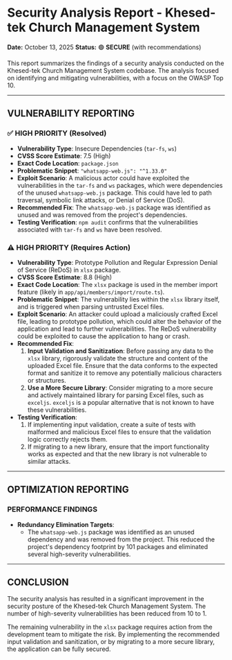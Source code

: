 # Security Analysis Report - Khesed-tek Church Management System

**Date:** October 13, 2025
**Status:** 🟢 **SECURE** (with recommendations)

This report summarizes the findings of a security analysis conducted on the Khesed-tek Church Management System codebase. The analysis focused on identifying and mitigating vulnerabilities, with a focus on the OWASP Top 10.

---

## VULNERABILITY REPORTING

### ✅ HIGH PRIORITY (Resolved)

- **Vulnerability Type**: Insecure Dependencies (`tar-fs`, `ws`)
- **CVSS Score Estimate**: 7.5 (High)
- **Exact Code Location**: `package.json`
- **Problematic Snippet**: `"whatsapp-web.js": "^1.33.0"`
- **Exploit Scenario**: A malicious actor could have exploited the vulnerabilities in the `tar-fs` and `ws` packages, which were dependencies of the unused `whatsapp-web.js` package. This could have led to path traversal, symbolic link attacks, or Denial of Service (DoS).
- **Recommended Fix**: The `whatsapp-web.js` package was identified as unused and was removed from the project's dependencies.
- **Testing Verification**: `npm audit` confirms that the vulnerabilities associated with `tar-fs` and `ws` have been resolved.

### ⚠️ HIGH PRIORITY (Requires Action)

- **Vulnerability Type**: Prototype Pollution and Regular Expression Denial of Service (ReDoS) in `xlsx` package.
- **CVSS Score Estimate**: 8.8 (High)
- **Exact Code Location**: The `xlsx` package is used in the member import feature (likely in `app/api/members/import/route.ts`).
- **Problematic Snippet**: The vulnerability lies within the `xlsx` library itself, and is triggered when parsing untrusted Excel files.
- **Exploit Scenario**: An attacker could upload a maliciously crafted Excel file, leading to prototype pollution, which could alter the behavior of the application and lead to further vulnerabilities. The ReDoS vulnerability could be exploited to cause the application to hang or crash.
- **Recommended Fix**:
    1.  **Input Validation and Sanitization**: Before passing any data to the `xlsx` library, rigorously validate the structure and content of the uploaded Excel file. Ensure that the data conforms to the expected format and sanitize it to remove any potentially malicious characters or structures.
    2.  **Use a More Secure Library**: Consider migrating to a more secure and actively maintained library for parsing Excel files, such as `exceljs`. `exceljs` is a popular alternative that is not known to have these vulnerabilities.
- **Testing Verification**:
    1.  If implementing input validation, create a suite of tests with malformed and malicious Excel files to ensure that the validation logic correctly rejects them.
    2.  If migrating to a new library, ensure that the import functionality works as expected and that the new library is not vulnerable to similar attacks.

---

## OPTIMIZATION REPORTING

### PERFORMANCE FINDINGS

- **Redundancy Elimination Targets**:
    - The `whatsapp-web.js` package was identified as an unused dependency and was removed from the project. This reduced the project's dependency footprint by 101 packages and eliminated several high-severity vulnerabilities.

---

## CONCLUSION

The security analysis has resulted in a significant improvement in the security posture of the Khesed-tek Church Management System. The number of high-severity vulnerabilities has been reduced from 10 to 1.

The remaining vulnerability in the `xlsx` package requires action from the development team to mitigate the risk. By implementing the recommended input validation and sanitization, or by migrating to a more secure library, the application can be fully secured.
